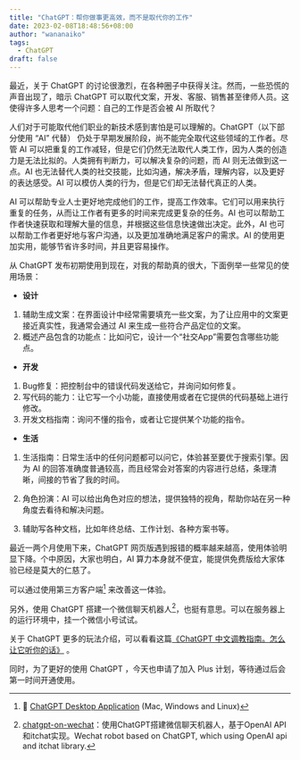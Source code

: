 ```yaml
---
title: "ChatGPT：帮你做事更高效，而不是取代你的工作"
date: 2023-02-08T18:48:56+08:00
author: "wananaiko"
tags:
  - ChatGPT
draft: false
---
```


最近，关于 ChatGPT 的讨论很激烈，在各种圈子中获得关注。然而，一些恐慌的声音出现了，暗示 ChatGPT 可以取代文案，开发、客服、销售甚至律师人员。这使得许多人思考一个问题：自己的工作是否会被 AI 所取代？

人们对于可能取代他们职业的新技术感到害怕是可以理解的。ChatGPT（以下部分使用 “AI” 代替） 仍处于早期发展阶段，尚不能完全取代这些领域的工作者。尽管 AI 可以把重复的工作减轻，但是它们仍然无法取代人类工作，因为人类的创造力是无法比拟的。人类拥有判断力，可以解决复杂的问题，而 AI 则无法做到这一点。AI 也无法替代人类的社交技能，比如沟通，解决矛盾，理解内容，以及更好的表达感受。AI 可以模仿人类的行为，但是它们却无法替代真正的人类。

AI 可以帮助专业人士更好地完成他们的工作，提高工作效率。它们可以用来执行重复的任务，从而让工作者有更多的时间来完成更复杂的任务。AI 也可以帮助工作者快速获取和理解大量的信息，并根据这些信息快速做出决定。此外，AI 也可以帮助工作者更好地与客户沟通，以及更加准确地满足客户的需求。AI 的使用更加实用，能够节省许多时间，并且更容易操作。

从 ChatGPT 发布初期使用到现在，对我的帮助真的很大，下面例举一些常见的使用场景：

- **设计**

1. 辅助生成文案：在界面设计中经常需要填充一些文案，为了让应用中的文案更接近真实性，我通常会通过 AI 来生成一些符合产品定位的文案。
2. 概述产品包含的功能点：比如问它，设计一个“社交App”需要包含哪些功能点。

- **开发**

1. Bug修复：把控制台中的错误代码发送给它，并询问如何修复。
2. 写代码的能力：让它写一个小功能，直接使用或者在它提供的代码基础上进行修改。
3. 开发文档指南：询问不懂的指令，或者让它提供某个功能的指令。

- **生活**

1. 生活指南：日常生活中的任何问题都可以问它，体验甚至要优于搜索引擎。因为 AI 的回答准确度普通较高，而且经常会对答案的内容进行总结，条理清晰，间接的节省了我的时间。
2. 角色扮演：AI 可以给出角色对应的想法，提供独特的视角，帮助你站在另一种角度去看待和解决问题。

3. 辅助写各种文档，比如年终总结、工作计划、各种方案书等。

最近一两个月使用下来，ChatGPT 网页版遇到报错的概率越来越高，使用体验明显下降。个中原因，大家也明白，AI 算力本身就不便宜，能提供免费版给大家体验已经是莫大的仁慈了。

可以通过使用第三方客户端[^1] 来改善这一体验。

另外，使用 ChatGPT 搭建一个微信聊天机器人[^2]，也挺有意思。可以在服务器上的运行环境中，挂一个微信小号试试。

关于 ChatGPT 更多的玩法介绍，可以看看这篇[《ChatGPT 中文调教指南。怎么让它听你的话》](https://github.com/PlexPt/awesome-chatgpt-prompts-zh) 。

同时，为了更好的使用 ChatGPT ，今天也申请了加入 Plus 计划，等待通过后会第一时间开通使用。



[^1]:🔮 [ChatGPT Desktop Application](https://github.com/lencx/ChatGPT) (Mac, Windows and Linux)
[^2]: [chatgpt-on-wechat](https://github.com/zhayujie/chatgpt-on-wechat)：使用ChatGPT搭建微信聊天机器人，基于OpenAI API和itchat实现。Wechat robot based on ChatGPT, which using OpenAI api and itchat library.
